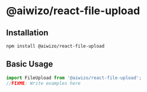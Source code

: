 # @aiwizo/react-file-upload

## Installation

```
npm install @aiwizo/react-file-upload
```

## Basic Usage

```JavaScript
import FileUpload from '@aiwizo/react-file-upload';
//FIXME: Write examples here
```

